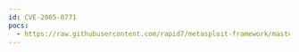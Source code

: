 ```yaml
---
id: CVE-2005-0771
pocs:
  - https://raw.githubusercontent.com/rapid7/metasploit-framework/master/modules/auxiliary/admin/backupexec/registry.rb
---
```

